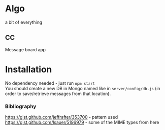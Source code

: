 # Algo
a bit of everything
  
  
## CC

Message board app

# Installation
No dependency needed - just run `npm start`  
You should create a new DB in Mongo named like in `server/config/db.js` (in order to save/retrieve messages from that location).

### Bibliography
https://gist.github.com/jeffrafter/353700 - pattern used
https://gist.github.com/lsauer/5196979 - some of the MIME types from here

